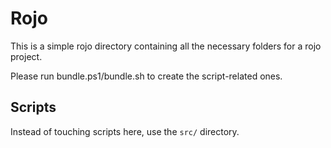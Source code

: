 # Rojo

This is a simple rojo directory containing all the necessary folders for a rojo project.

Please run bundle.ps1/bundle.sh to create the script-related ones.

## Scripts

Instead of touching scripts here, use the `src/` directory.
